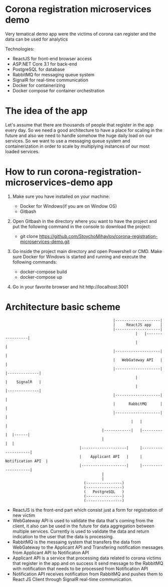 # Corona registration microservices demo
Very tematical demo app were the victims of corona can register and the data can be used for analytics

Technologies:
  - ReactJS for front-end browser access
  - ASP.NET Core 3.1 for back-end 
  - PostgreSQL for database
  - RabbitMQ for messaging queue system
  - SignalR for real-time communication
  - Docker for containerizing
  - Docker compose for container orchestration
  
# The idea of the app
Let's assume that there are thousands of people that register in the app every day. So we need a good architecture to have a place for scaling in the future and also we need to handle somehow the huge daily load on our services. So we want to use a messaging queue system and containerization in order to scale by multiplying instances of our most loaded services.

# How to run corona-registration-microservices-demo app
1. Make sure you have installed on your machine: 
    - Docker for Windows(if you are on Window OS)
    - Gitbash

2. Open Gitbash in the directory where you want to have the project and put the following command in the console to download the project:
    - git clone https://github.com/StoychoMihaylov/corona-registration-microservices-demo.git

3. Go inside the project main directory and open Powershell or CMD. Make sure Docker for Windows is started and running and execute the following commands:
    - docker-compose build
    - docker-compose up
    
4. Go in your favorite browser and hit http://localhost:3001

# Architecture basic scheme

                                                    |--------------------|
                                                    |     ReactJS app    |
                                                    |--------------------|
                                                              |   |-----------------|
                                                              |                     |
                                                    |--------------------|          |
                                                    |   WebGateway API   |          |
                                                    |--------------------|  |--------------|
                                                              |             |    SignalR   |
                                                              |             |--------------|
                                                    |--------------------|          |
                                                    |      RabbitMQ      |          |
                                                    |--------------------|          |
                                                            |   |                   |   
                                               |------------|   |---------|  |------|        
                                               |                          |  |
                                     |--------------------|     |--------------------|
                                     |    Applicant API   |     |  Notification API  |
                                     |--------------------|     |--------------------|
                                               |
                                               |
                                       (----------------)
                                       (----------------)
                                       (   PostgreSQL   )
                                       (----------------)
                                       (----------------)

- ReactJS is the front-end part which consist just a form for registration of new victim
- WebGateway API is used to validate the data that's coming from the client, it also can be used in the future for data aggregation between multiple services.
Currently is used to validate the data and return indication to the user that the data is processing.
- RabbitMQ is the messaing system that transfers the data from WebGateway to the Applicant API and Transfering notification messages from Applicant API
to Notificaton API
- Applicant API is a service that processing data related to corona victims that register in the app and on success it send message to the RabbitMQ with notification
that needs to be processed from Notification API
- Notification API receives notification from RabbitMQ and pushes them to React JS Client through SignalR real-time communication.

